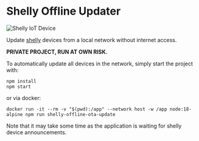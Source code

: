 # Shelly Offline Updater

![Shelly IoT Device](https://shop.shelly.cloud/image/cache/catalog/shelly_plug_s/s_plug_s_x1-300x300.jpg)

Update [shelly](https://shelly.cloud/) devices from a local network without internet access.

**PRIVATE PROJECT, RUN AT OWN RISK.**

To automatically update all devices in the network, simply start the project with:

```
npm install
npm start
```

or via docker:

```
docker run -it --rm -v "$(pwd):/app" --network host -w /app node:18-alpine npm run shelly-offline-ota-update
```

Note that it may take some time as the application is waiting for shelly device announcements.

